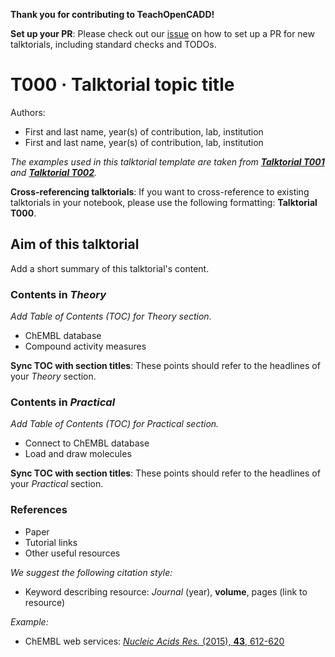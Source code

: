 <div class="alert alert-block alert-info">

<b>Thank you for contributing to TeachOpenCADD!</b>

</div>


<div class="alert alert-block alert-info">

<b>Set up your PR</b>: Please check out our <a href="https://github.com/volkamerlab/teachopencadd/issues/41">issue</a> on how to set up a PR for new talktorials, including standard checks and TODOs.

</div>


# T000 · Talktorial topic title

Authors:

- First and last name, year(s) of contribution, lab, institution
- First and last name, year(s) of contribution, lab, institution


*The examples used in this talktorial template are taken from [__Talktorial T001__](https://github.com/volkamerlab/teachopencadd/blob/master/teachopencadd/talktorials/T001_query_chembl/talktorial.ipynb) and [__Talktorial T002__](https://github.com/volkamerlab/teachopencadd/blob/master/teachopencadd/talktorials/T002_compound_adme/talktorial.ipynb).*


<div class="alert alert-block alert-info">

<b>Cross-referencing talktorials</b>: If you want to cross-reference to existing talktorials in your notebook, please use the following formatting: <b>Talktorial T000</b>.

</div>


## Aim of this talktorial

Add a short summary of this talktorial's content.


### Contents in *Theory*

_Add Table of Contents (TOC) for Theory section._

* ChEMBL database
* Compound activity measures


<div class="alert alert-block alert-info">

<b>Sync TOC with section titles</b>: These points should refer to the headlines of your <i>Theory</i> section.

</div>


### Contents in *Practical*

_Add Table of Contents (TOC) for Practical section._

* Connect to ChEMBL database
* Load and draw molecules


<div class="alert alert-block alert-info">

<b>Sync TOC with section titles</b>: These points should refer to the headlines of your <i>Practical</i> section.

</div>


### References

* Paper 
* Tutorial links
* Other useful resources

*We suggest the following citation style:*
* Keyword describing resource: <i>Journal</i> (year), <b>volume</b>, pages (link to resource) 

*Example:*
* ChEMBL web services: [<i>Nucleic Acids Res.</i> (2015), <b>43</b>, 612-620](https://academic.oup.com/nar/article/43/W1/W612/2467881) 
